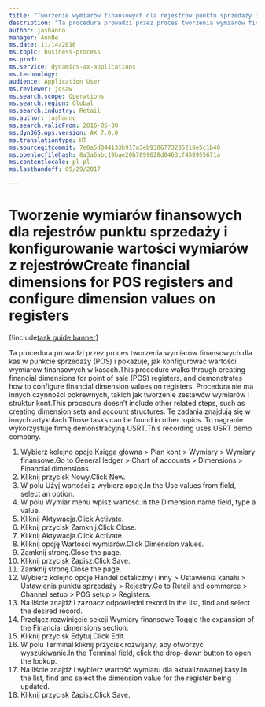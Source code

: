 ```yaml
--- 
title: "Tworzenie wymiarów finansowych dla rejestrów punktu sprzedaży i konfigurowanie wartości wymiarów z rejestrów"
description: "Ta procedura prowadzi przez proces tworzenia wymiarów finansowych dla kas w punkcie sprzedaży (POS) i pokazuje, jak konfigurować wartości wymiarów finansowych w kasach."
author: jashanno
manager: AnnBe
ms.date: 11/14/2016
ms.topic: business-process
ms.prod: 
ms.service: dynamics-ax-applications
ms.technology: 
audience: Application User
ms.reviewer: josaw
ms.search.scope: Operations
ms.search.region: Global
ms.search.industry: Retail
ms.author: jashanno
ms.search.validFrom: 2016-06-30
ms.dyn365.ops.version: AX 7.0.0
ms.translationtype: HT
ms.sourcegitcommit: 7e0a5d044133b917a3eb9386773205218e5c1b40
ms.openlocfilehash: 8a3a6abc19bae20b7899628d0463cf458955671a
ms.contentlocale: pl-pl
ms.lasthandoff: 09/29/2017

---
```

# <a name="create-financial-dimensions-for-pos-registers-and-configure-dimension-values-on-registers"></a><span data-ttu-id="e6dde-103">Tworzenie wymiarów finansowych dla rejestrów punktu sprzedaży i konfigurowanie wartości wymiarów z rejestrów</span><span class="sxs-lookup"><span data-stu-id="e6dde-103">Create financial dimensions for POS registers and configure dimension values on registers</span></span>

[!include[task guide banner](../includes/task-guide-banner.md)]

<span data-ttu-id="e6dde-104">Ta procedura prowadzi przez proces tworzenia wymiarów finansowych dla kas w punkcie sprzedaży (POS) i pokazuje, jak konfigurować wartości wymiarów finansowych w kasach.</span><span class="sxs-lookup"><span data-stu-id="e6dde-104">This procedure walks through creating financial dimensions for point of sale (POS) registers, and demonstrates how to configure financial dimension values on registers.</span></span> <span data-ttu-id="e6dde-105">Procedura nie ma innych czynności pokrewnych, takich jak tworzenie zestawów wymiarów i struktur kont.</span><span class="sxs-lookup"><span data-stu-id="e6dde-105">This procedure doesn’t include other related steps, such as creating dimension sets and account structures.</span></span> <span data-ttu-id="e6dde-106">Te zadania znajdują się w innych artykułach.</span><span class="sxs-lookup"><span data-stu-id="e6dde-106">Those tasks can be found in other topics.</span></span> <span data-ttu-id="e6dde-107">To nagranie wykorzystuje firmę demonstracyjną USRT.</span><span class="sxs-lookup"><span data-stu-id="e6dde-107">This recording uses USRT demo company.</span></span>

1. <span data-ttu-id="e6dde-108">Wybierz kolejno opcje Księga główna > Plan kont > Wymiary > Wymiary finansowe.</span><span class="sxs-lookup"><span data-stu-id="e6dde-108">Go to General ledger > Chart of accounts > Dimensions > Financial dimensions.</span></span>
2. <span data-ttu-id="e6dde-109">Kliknij przycisk Nowy.</span><span class="sxs-lookup"><span data-stu-id="e6dde-109">Click New.</span></span>
3. <span data-ttu-id="e6dde-110">W polu Użyj wartości z wybierz opcję.</span><span class="sxs-lookup"><span data-stu-id="e6dde-110">In the Use values from field, select an option.</span></span>
4. <span data-ttu-id="e6dde-111">W polu Wymiar menu wpisz wartość.</span><span class="sxs-lookup"><span data-stu-id="e6dde-111">In the Dimension name field, type a value.</span></span>
5. <span data-ttu-id="e6dde-112">Kliknij Aktywacja.</span><span class="sxs-lookup"><span data-stu-id="e6dde-112">Click Activate.</span></span>
6. <span data-ttu-id="e6dde-113">Kliknij przycisk Zamknij.</span><span class="sxs-lookup"><span data-stu-id="e6dde-113">Click Close.</span></span>
7. <span data-ttu-id="e6dde-114">Kliknij Aktywacja.</span><span class="sxs-lookup"><span data-stu-id="e6dde-114">Click Activate.</span></span>
8. <span data-ttu-id="e6dde-115">Kliknij opcję Wartości wymiarów.</span><span class="sxs-lookup"><span data-stu-id="e6dde-115">Click Dimension values.</span></span>
9. <span data-ttu-id="e6dde-116">Zamknij stronę.</span><span class="sxs-lookup"><span data-stu-id="e6dde-116">Close the page.</span></span>
10. <span data-ttu-id="e6dde-117">Kliknij przycisk Zapisz.</span><span class="sxs-lookup"><span data-stu-id="e6dde-117">Click Save.</span></span>
11. <span data-ttu-id="e6dde-118">Zamknij stronę.</span><span class="sxs-lookup"><span data-stu-id="e6dde-118">Close the page.</span></span>
12. <span data-ttu-id="e6dde-119">Wybierz kolejno opcje Handel detaliczny i inny > Ustawienia kanału > Ustawienia punktu sprzedaży > Rejestry.</span><span class="sxs-lookup"><span data-stu-id="e6dde-119">Go to Retail and commerce > Channel setup > POS setup > Registers.</span></span>
13. <span data-ttu-id="e6dde-120">Na liście znajdź i zaznacz odpowiedni rekord.</span><span class="sxs-lookup"><span data-stu-id="e6dde-120">In the list, find and select the desired record.</span></span>
14. <span data-ttu-id="e6dde-121">Przełącz rozwinięcie sekcji Wymiary finansowe.</span><span class="sxs-lookup"><span data-stu-id="e6dde-121">Toggle the expansion of the Financial dimensions section.</span></span>
15. <span data-ttu-id="e6dde-122">Kliknij przycisk Edytuj.</span><span class="sxs-lookup"><span data-stu-id="e6dde-122">Click Edit.</span></span>
16. <span data-ttu-id="e6dde-123">W polu Terminal kliknij przycisk rozwijany, aby otworzyć wyszukiwanie.</span><span class="sxs-lookup"><span data-stu-id="e6dde-123">In the Terminal field, click the drop-down button to open the lookup.</span></span>
17. <span data-ttu-id="e6dde-124">Na liście znajdź i wybierz wartość wymiaru dla aktualizowanej kasy.</span><span class="sxs-lookup"><span data-stu-id="e6dde-124">In the list, find and select the dimension value for the register being updated.</span></span>
18. <span data-ttu-id="e6dde-125">Kliknij przycisk Zapisz.</span><span class="sxs-lookup"><span data-stu-id="e6dde-125">Click Save.</span></span>


